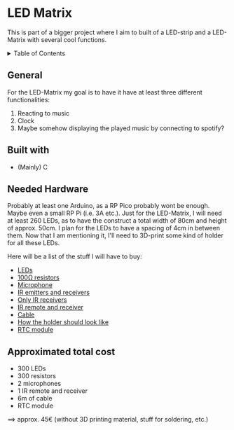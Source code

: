 <a name="readme-top"></a>

# LED Matrix 
This is part of a bigger project where I aim to built of a LED-strip and a LED-Matrix with several cool functions.

<details>
  <summary>Table of Contents</summary>
  <ol>
    <li><a href="#general">General</a>
    <li><a href="#built-with">Built with</a>
    <li><a href="#led-matrix">Needed Hardware</a>
  <!--  -->
  <!--  -->
    <!-- <li> -->
      <!-- <a href="#about-the-project">General</a> -->
      <!-- <ul> -->
        <!-- <li><a href="#built-with">Built With</a></li> -->
      <!-- </ul> -->
    <!-- </li> -->
    <!-- <li> -->
      <!-- <a href="#getting-started">Getting Started</a> -->
      <!-- <ul> -->
        <!-- <li><a href="#prerequisites">Prerequisites</a></li> -->
        <!-- <li><a href="#installation">Installation</a></li> -->
      <!-- </ul> -->
    <!-- </li> -->
    <!-- <li><a href="#usage">Usage</a></li> -->
    <!-- <li><a href="#roadmap">Roadmap</a></li> -->
    <!-- <li><a href="#contributing">Contributing</a></li> -->
    <!-- <li><a href="#license">License</a></li> -->
    <!-- <li><a href="#contact">Contact</a></li> -->
    <!-- <li><a href="#acknowledgments">Acknowledgments</a></li> -->
  </ol>
</details>

## General
For the LED-Matrix my goal is to have it have at least three different functionalities:
1. Reacting to music 
2. Clock
3. Maybe somehow displaying the played music by connecting to spotify? 


## Built with
* (Mainly) C

## Needed Hardware
Probably at least one Arduino, as a RP Pico probably wont be enough. Maybe even a small RP Pi (i.e. 3A etc.).
Just for the LED-Matrix, I will need at least 260 LEDs, as to have the construct a total width of 80cm and height 
of approx. 50cm. I plan for the LEDs to have a spacing of 4cm in between them. 
Now that I am mentioning it, I'll need to 3D-print some kind of holder for all these LEDs. 

Here will be a list of the stuff I will have to buy:
* [LEDs](https://www.amazon.de/Multicolor-LED-Dioden-Gemeinsame-Elektronikkomponenten-Leuchtdioden/dp/B01C3ZZT8W/ref=sr_1_17?__mk_de_DE=%C3%85M%C3%85%C5%BD%C3%95%C3%91&crid=3ATWNDFRV2ND&dib=eyJ2IjoiMSJ9.AbcKLuVLo8doK35MCzs8WJ3ObUxa_8BD_G60m2PbzkMTddyJnNBTcVt12bfbgbJuQqI2LZ9IjFJjsVpjMsfuluDJOnYMpj_CGrjLU9BZkWo1VEQf8R_DhuKLcKm7opE61eM1CwaFEDuZttvEkFvh7NvkYqf0XGhEa_lx6nPetWQaPde30EjgGs9tt30GfHcdJEBee7EA8Fh9hx_dlnWrp7OdybX77auVoVBSGczoLYoajpd4KQQQSAp-gKo7Z9Y1UlG26ejHioNteSbAwqLh4vV6yxRymwCDUXryKG5Wt1g.TTW-16pBtw7LlAOaftLfAbNlYI8PL4T52cSlQ8zEe6I&dib_tag=se&keywords=multicolor%2Bled&qid=1728067654&sprefix=multicolor%2Bed%2Caps%2C229&sr=8-17&th=1)
* [100Ω resistors](https://www.reichelt.de/widerstand-metallschicht-100-ohm-0207-0-6-w-1--metall-100-p11457.html?PROVID=2788&gad_source=1&gclid=Cj0KCQjwpP63BhDYARIsAOQkATZU4LP6TpeW5J_PMQelQ5OepPcES7iuFR4JH4RMYuypHPm_Sxj27ZEaAjliEALw_wcB)
* [Microphone](https://www.reichelt.de/arduino-mikrofon-modul-ard-mic-modul4-p282655.html?&trstct=pol_3&nbc=1)
* [IR emitters and receivers](https://www.amazon.de/LAOMAO-Infrarotdiode-Infrared-Leuchtdioden-Empf%C3%A4nger/dp/B00EFOTJZE/ref=sr_1_7?__mk_de_DE=%C3%85M%C3%85%C5%BD%C3%95%C3%91&crid=17KFJAFB0P6KB&dib=eyJ2IjoiMSJ9.WfuUFgHb98gNK7b9R3wvYSj-PseslOXY5BaiCCIXflnKdtYwDH_Kn35_QDINxlBWgyhLW0oFPXLgG3IGHzI_hK6kRrGjvRpOmCw_rOdn_QJljwKTRXa3koZleTWkTnbBye4zDa-yBRRpj92Re-iwt9baY_Iwq5TlhBJQ7YztFI58kTykQ2WPxEDzROpuZT-CBu0xWRxMgZgmHzOHib9oZ47-jhGlc1a7MZBFtyr8ScVJ3DI43d7CI_vLxdXN2DBS0KUclx3Liza_QeGRVkMdc7qR5hPLVs87gVqsc7fzoqY.aJg_Ty48PcAItSwxAbiwTZgBedx-t4gMRKmSYQeON0s&dib_tag=se&keywords=ir+sensor&qid=1728071184&sprefix=ir+sensor%2Caps%2C211&sr=8-7)
* [Only IR receivers](https://www.amazon.de/AZDelivery-Empf%C3%A4nger-Infrarot-Receiver-inklusive/dp/B089QKGRTL/ref=sr_1_8?__mk_de_DE=%C3%85M%C3%85%C5%BD%C3%95%C3%91&crid=17KFJAFB0P6KB&dib=eyJ2IjoiMSJ9.WfuUFgHb98gNK7b9R3wvYSj-PseslOXY5BaiCCIXflnKdtYwDH_Kn35_QDINxlBWgyhLW0oFPXLgG3IGHzI_hK6kRrGjvRpOmCw_rOdn_QJljwKTRXa3koZleTWkTnbBye4zDa-yBRRpj92Re-iwt9baY_Iwq5TlhBJQ7YztFI58kTykQ2WPxEDzROpuZT-CBu0xWRxMgZgmHzOHib9oZ47-jhGlc1a7MZBFtyr8ScVJ3DI43d7CI_vLxdXN2DBS0KUclx3Liza_QeGRVkMdc7qR5hPLVs87gVqsc7fzoqY.aJg_Ty48PcAItSwxAbiwTZgBedx-t4gMRKmSYQeON0s&dib_tag=se&keywords=ir+sensor&qid=1728071184&sprefix=ir+sensor%2Caps%2C211&sr=8-8)
* [IR remote and receiver](https://www.reichelt.de/arduino-infrarot-remote-kit-ard-ir-remote-p282671.html?&trstct=pos_5&nbc=1)
* [Cable](https://www.amazon.de/dp/B082WZC56B/ref=sspa_dk_detail_0?psc=1&pd_rd_i=B082WZC56B&pd_rd_w=YUEkK&content-id=amzn1.sym.6ffc9ff7-fa31-49da-8594-196e74bcf61e&pf_rd_p=6ffc9ff7-fa31-49da-8594-196e74bcf61e&pf_rd_r=02JVWE64Z0BXPFNN77RB&pd_rd_wg=goX6m&pd_rd_r=6ea90a62-c4eb-4059-bfb6-c83d24e42ccb&s=industrial&sp_csd=d2lkZ2V0TmFtZT1zcF9kZXRhaWw)
* [How the holder should look like](https://www.printables.com/model/144049-led-spacer)
* [RTC module](https://www.reichelt.de/serielle-echtzeituhr-56-byte-uhr-kalender-8-pin-soic-ds-1307z-p58150.html?&trstct=pos_13&nbc=1)

## Approximated total cost
* 300 LEDs
* 300 resistors
* 2 microphones
* 1 IR remote and receiver
* 6m of cable
* RTC module 

==> approx. 45€ (without 3D printing material, stuff for soldering, etc.)


